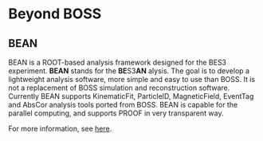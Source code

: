 <!-- cspell:ignore alysis -->

# Beyond BOSS

## BEAN

BEAN is a ROOT-based analysis framework designed for the BES3 experiment. **BEAN**
stands for the **BE**S3**AN** alysis. The goal is to develop a lightweight analysis
software, more simple and easy to use than BOSS. It is not a replacement of BOSS
simulation and reconstruction software. Currently BEAN supports KinematicFit,
ParticleID, MagneticField, EventTag and AbsCor analysis tools ported from BOSS. BEAN is
capable for the parallel computing, and supports PROOF in very transparent way.

For more information, see
[here](https://docbes3.ihep.ac.cn/~offlinesoftware/index.php/BEAN).
